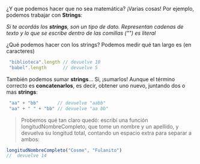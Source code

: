 ¿Y que podemos hacer que no sea matemática?
¡Varias cosas! Por ejemplo, podemos trabajar con **Strings**:

_Si te acordás los **strings**, son un tipo de dato. Representan cadenas de texto y lo que se escribe dentro de las comillas ("") es literal_

¿Qué podemos hacer con los strings? Podemos medir qué tan largo es (en caracteres)
```javascript
 "biblioteca".length // devuelve 10
 "babel".length      // devuelve 5
```
También podemos sumar **strings**... Si, ¡sumarlos!
Aunque el término correcto es **concatenarlos**, es decir, obtener uno nuevo, juntando dos o mas **strings**:
```javascript
 "aa" + "bb"       // devuelve "aabb"
 "aa" + " " + "bb" // devuelve "aa bb"
```

> Probemos qué tan claro quedó: escribí una función longitudNombreCompleto, que tome un nombre y un apellido, y devuelva su longitud total, contando un espacio extra para separar a ambos:
```javascript
longitudNombreCompleto("Cosme", "Fulanito") 
//  devuelve 14
```
